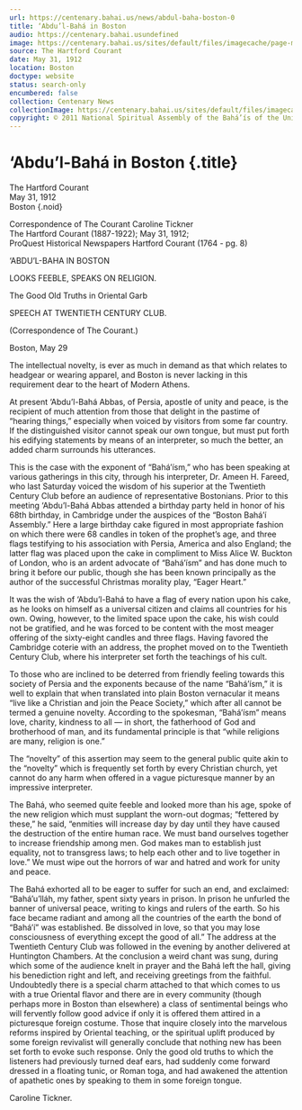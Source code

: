 ```yaml
---
url: https://centenary.bahai.us/news/abdul-baha-boston-0
title: ‘Abdu’l-Bahá in Boston
audio: https://centenary.bahai.usundefined
image: https://centenary.bahai.us/sites/default/files/imagecache/page-main-image/images/press_clippings/05-31-1912%2CThe_Hartford_Courant%2CAbdul_Baha_in_Boston.png
source: The Hartford Courant
date: May 31, 1912
location: Boston
doctype: website
status: search-only
encumbered: false
collection: Centenary News
collectionImage: https://centenary.bahai.us/sites/default/files/imagecache/theme-image/main_image/abdulbaha-overview-small_0.jpg
copyright: © 2011 National Spiritual Assembly of the Bahá’ís of the United States
---
```



# ‘Abdu’l-Bahá in Boston {.title}

The Hartford Courant  
May 31, 1912  
Boston
{.noid}  



Correspondence of The Courant Caroline Tickner  
The Hartford Courant (1887-1922); May 31, 1912;  
ProQuest Historical Newspapers Hartford Courant (1764 - pg. 8)

‘ABDU’L-BAHA IN BOSTON

LOOKS FEEBLE, SPEAKS ON RELIGION.

The Good Old Truths in Oriental Garb

SPEECH AT TWENTIETH CENTURY CLUB.

(Correspondence of The Courant.)

Boston, May 29

The intellectual novelty, is ever as much in demand as that which relates to headgear or wearing apparel, and Boston is never lacking in this requirement dear to the heart of Modern Athens.

At present ‘Abdu’l-Bahá Abbas, of Persia, apostle of unity and peace, is the recipient of much attention from those that delight in the pastime of “hearing things,” especially when voiced by visitors from some far country. If the distinguished visitor cannot speak our own tongue, but must put forth his edifying statements by means of an interpreter, so much the better, an added charm surrounds his utterances.

This is the case with the exponent of “Bahá’ísm,” who has been speaking at various gatherings in this city, through his interpreter, Dr. Ameen H. Fareed, who last Saturday voiced the wisdom of his superior at the Twentieth Century Club before an audience of representative Bostonians. Prior to this meeting ‘Abdu’l-Bahá Abbas attended a birthday party held in honor of his 68th birthday, in Cambridge under the auspices of the “Boston Bahá’í Assembly.” Here a large birthday cake figured in most appropriate fashion on which there were 68 candles in token of the prophet’s age, and three flags testifying to his association with Persia, America and also England; the latter flag was placed upon the cake in compliment to Miss Alice W. Buckton of London, who is an ardent advocate of “Bahá’ísm” and has done much to bring it before our public, though she has been known principally as the author of the successful Christmas morality play, “Eager Heart.”

It was the wish of ‘Abdu’l-Bahá to have a flag of every nation upon his cake, as he looks on himself as a universal citizen and claims all countries for his own. Owing, however, to the limited space upon the cake, his wish could not be gratified, and he was forced to be content with the most meager offering of the sixty-eight candles and three flags. Having favored the Cambridge coterie with an address, the prophet moved on to the Twentieth Century Club, where his interpreter set forth the teachings of his cult.

To those who are inclined to be deterred from friendly feeling towards this society of Persia and the exponents because of the name “Bahá’ísm,” it is well to explain that when translated into plain Boston vernacular it means “live like a Christian and join the Peace Society,” which after all cannot be termed a genuine novelty. According to the spokesman, “Bahá’ísm” means love, charity, kindness to all — in short, the fatherhood of God and brotherhood of man, and its fundamental principle is that “while religions are many, religion is one.”

The “novelty” of this assertion may seem to the general public quite akin to the “novelty” which is frequently set forth by every Christian church, yet cannot do any harm when offered in a vague picturesque manner by an impressive interpreter.

The Bahá, who seemed quite feeble and looked more than his age, spoke of the new religion which must supplant the worn-out dogmas; “fettered by these,” he said, “enmities will increase day by day until they have caused the destruction of the entire human race. We must band ourselves together to increase friendship among men. God makes man to establish just equality, not to transgress laws; to help each other and to live together in love.” We must wipe out the horrors of war and hatred and work for unity and peace.

The Bahá exhorted all to be eager to suffer for such an end, and exclaimed: “Bahá’u’lláh, my father, spent sixty years in prison. In prison he unfurled the banner of universal peace, writing to kings and rulers of the earth. So his face became radiant and among all the countries of the earth the bond of “Bahá’í” was established. Be dissolved in love, so that you may lose consciousness of everything except the good of all.” The address at the Twentieth Century Club was followed in the evening by another delivered at Huntington Chambers. At the conclusion a weird chant was sung, during which some of the audience knelt in prayer and the Bahá left the hall, giving his benediction right and left, and receiving greetings from the faithful. Undoubtedly there is a special charm attached to that which comes to us with a true Oriental flavor and there are in every community (though perhaps more in Boston than elsewhere) a class of sentimental beings who will fervently follow good advice if only it is offered them attired in a picturesque foreign costume. Those that inquire closely into the marvelous reforms inspired by Oriental teaching, or the spiritual uplift produced by some foreign revivalist will generally conclude that nothing new has been set forth to evoke such response. Only the good old truths to which the listeners had previously turned deaf ears, had suddenly come forward dressed in a floating tunic, or Roman toga, and had awakened the attention of apathetic ones by speaking to them in some foreign tongue.

Caroline Tickner.